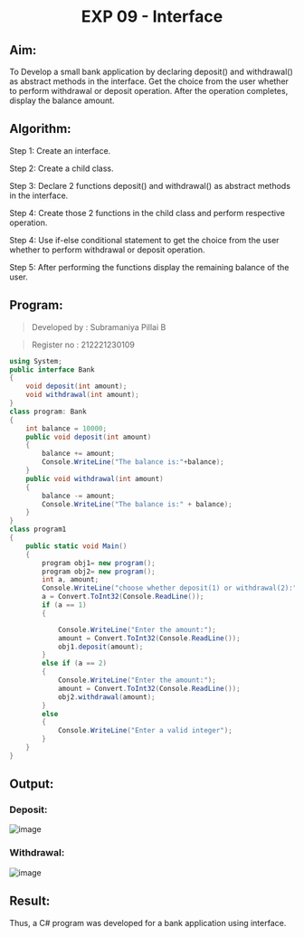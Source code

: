 # <p align="center">EXP 09 - Interface</p>

## Aim:
To Develop a small bank application by declaring deposit() and withdrawal() as abstract methods in the interface. Get the choice from the user whether to perform withdrawal or deposit operation. After the operation completes, display the balance amount.

## Algorithm:

Step 1: Create an interface.

Step 2: Create a child class.

Step 3: Declare 2 functions deposit() and withdrawal() as abstract methods in the interface.

Step 4: Create those 2 functions in the child class and perform respective operation.

Step 4: Use if-else conditional statement to get the choice from the user whether to perform withdrawal or deposit operation.

Step 5: After performing the functions display the remaining balance of the user.

## Program:

> Developed by : Subramaniya Pillai B

> Register no : 212221230109

```c#
using System;
public interface Bank
{
    void deposit(int amount);
    void withdrawal(int amount);
}
class program: Bank
{
    int balance = 10000;
    public void deposit(int amount)
    {
        balance += amount;
        Console.WriteLine("The balance is:"+balance);
    }
    public void withdrawal(int amount)
    {
        balance -= amount;
        Console.WriteLine("The balance is:" + balance);
    }
}
class program1
{
    public static void Main()
    {
        program obj1= new program();
        program obj2= new program();
        int a, amount;
        Console.WriteLine("choose whether deposit(1) or withdrawal(2):");
        a = Convert.ToInt32(Console.ReadLine());
        if (a == 1)
        {

            Console.WriteLine("Enter the amount:");
            amount = Convert.ToInt32(Console.ReadLine());
            obj1.deposit(amount);
        }
        else if (a == 2)
        {
            Console.WriteLine("Enter the amount:");
            amount = Convert.ToInt32(Console.ReadLine());
            obj2.withdrawal(amount);
        }
        else
        {
            Console.WriteLine("Enter a valid integer");
        }
    }
}
```

## Output:
### Deposit:

![image](https://github.com/Subramaniya-pillai/Interface/assets/94166127/13a94a7d-0d4d-48ad-83f7-ebb225571f12)

### Withdrawal:

![image](https://github.com/Subramaniya-pillai/Interface/assets/94166127/59a62a67-b262-48e8-9c17-90ca00da3e58)

## Result:
Thus, a C# program was developed for a bank application using interface.
